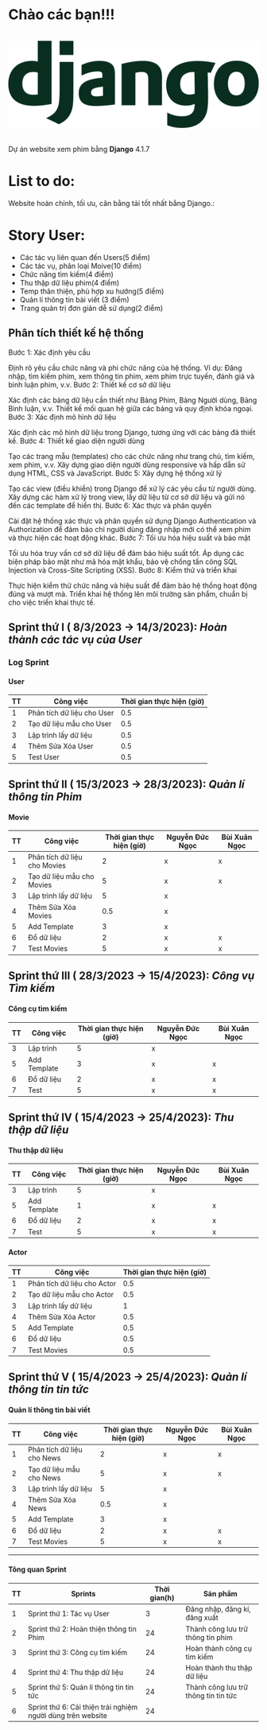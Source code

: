 # Chào các bạn!!!
<br/>
<div align="center">
<img src="https://github.com/nguyenducngoc/Phim/blob/main/flyers/django-logo-positive.png" alt="nguyenducngoc" />
</div>
<br/>

Dự án website xem phim bằng **Django** 4.1.7 

# List to do:
Website hoàn chỉnh, tối ưu, cân bằng tải tốt nhất bằng Django.:


# Story User:

+ Các tác vụ liên quan đến Users(5 điểm)
+ Các tác vụ, phân loại Moive(10 điểm)
+ Chức năng tìm kiếm(4 điểm)
+ Thu thập dữ liệu phim(4 điểm)
+ Temp thân thiện, phù hợp xu hướng(5 điểm)
+ Quản lí thông tin bài viết (3 điểm)
+ Trang quản trị đơn giản dễ sử dụng(2 điểm)
## Phân tích thiết kế hệ thống
Bước 1: Xác định yêu cầu

Định rõ yêu cầu chức năng và phi chức năng của hệ thống. Ví dụ: Đăng nhập, tìm kiếm phim, xem thông tin phim, xem phim trực tuyến, đánh giá và bình luận phim, v.v.
Bước 2: Thiết kế cơ sở dữ liệu

Xác định các bảng dữ liệu cần thiết như Bảng Phim, Bảng Người dùng, Bảng Bình luận, v.v.
Thiết kế mối quan hệ giữa các bảng và quy định khóa ngoại.
Bước 3: Xác định mô hình dữ liệu

Xác định các mô hình dữ liệu trong Django, tương ứng với các bảng đã thiết kế.
Bước 4: Thiết kế giao diện người dùng

Tạo các trang mẫu (templates) cho các chức năng như trang chủ, tìm kiếm, xem phim, v.v.
Xây dựng giao diện người dùng responsive và hấp dẫn sử dụng HTML, CSS và JavaScript.
Bước 5: Xây dựng hệ thống xử lý

Tạo các view (điều khiển) trong Django để xử lý các yêu cầu từ người dùng.
Xây dựng các hàm xử lý trong view, lấy dữ liệu từ cơ sở dữ liệu và gửi nó đến các template để hiển thị.
Bước 6: Xác thực và phân quyền

Cài đặt hệ thống xác thực và phân quyền sử dụng Django Authentication và Authorization để đảm bảo chỉ người dùng đăng nhập mới có thể xem phim và thực hiện các hoạt động khác.
Bước 7: Tối ưu hóa hiệu suất và bảo mật

Tối ưu hóa truy vấn cơ sở dữ liệu để đảm bảo hiệu suất tốt.
Áp dụng các biện pháp bảo mật như mã hóa mật khẩu, bảo vệ chống tấn công SQL Injection và Cross-Site Scripting (XSS).
Bước 8: Kiểm thử và triển khai

Thực hiện kiểm thử chức năng và hiệu suất để đảm bảo hệ thống hoạt động đúng và mượt mà.
Triển khai hệ thống lên môi trường sản phẩm, chuẩn bị cho việc triển khai thực tế.


## Sprint thứ I ( 8/3/2023 -> 14/3/2023): *Hoàn thành các tác vụ của User*

### Log Sprint

#### User

| TT  | Công việc | Thời gian thực hiện (giờ) | 
| ------------- | ------------- | ------------- | 
| 1  | Phân tích dữ liệu cho User  | 0.5  | 1  | | x | 
| 2  | Tạo dữ liệu mẫu cho User  | 0.5  | 1  | x| x | 
| 3  | Lập trình lấy dữ liệu  | 0.5  | 1  | x| x | 
| 4  | Thêm Sửa Xóa User  | 0.5  | 1  |x |  | 
| 5  | Test User  | 0.5  | 1  | x| x | 

## Sprint thứ II ( 15/3/2023 -> 28/3/2023): *Quản lí thông tin Phim*
#### Movie

| TT  | Công việc | Thời gian thực hiện (giờ) |  Nguyễn Đức Ngọc | Bùi Xuân Ngọc | 
| ------------- | ------------- | ------------- | ------------- | ------------- | 
| 1  | Phân tích dữ liệu cho Movies  | 2  | x | x | 
| 2  | Tạo dữ liệu mẫu cho Movies  | 5  | x | x |
| 3  | Lập trình lấy dữ liệu  | 5 | x | |
| 4  | Thêm Sửa Xóa Movies  | 0.5  | x |  |
| 5  | Add Template  | 3  | x |  |
| 6  | Đổ dữ liệu  | 2  | x |x |
| 7  | Test Movies  | 5  | x | x |

 ## Sprint thứ III ( 28/3/2023 -> 15/4/2023): *Công vụ Tìm kiếm*
#### Công cụ tìm kiếm

| TT  | Công việc | Thời gian thực hiện (giờ) |  Nguyễn Đức Ngọc | Bùi Xuân Ngọc | 
| ------------- | ------------- | ------------- | ------------- | ------------- | 
| 3  | Lập trình   | 5 | x | |
| 5  | Add Template  | 3  | x |x|
| 6  | Đổ dữ liệu  | 2  | x |x |
| 7  | Test   | 5  | x | x |

 ## Sprint thứ IV ( 15/4/2023 -> 25/4/2023): *Thu thập dữ liệu*
#### Thu thập dữ liệu

| TT  | Công việc | Thời gian thực hiện (giờ) |  Nguyễn Đức Ngọc | Bùi Xuân Ngọc | 
| ------------- | ------------- | ------------- | ------------- | ------------- | 
| 3  | Lập trình  | 5 | x | |
| 5  | Add Template  | 1  | x |x|
| 6  | Đổ dữ liệu  | 2  | x |x |
| 7  | Test   | 5  | x | x |


#### Actor
| TT  | Công việc | Thời gian thực hiện (giờ) | 
| ------------- | ------------- | ------------- | 
| 1  | Phân tích dữ liệu cho Actor  | 0.5  |
| 2  | Tạo dữ liệu mẫu cho Actor | 0.5  |
| 3  | Lập trình lấy dữ liệu  | 1 |
| 4  | Thêm Sửa Xóa Actor  | 0.5  |
| 5  | Add Template  | 0.5  |
| 6  | Đổ dữ liệu  | 0.5  |
| 7  | Test Movies  | 0.5  |

 ## Sprint thứ V ( 15/4/2023 -> 25/4/2023): *Quản lí thông tin tin tức*
#### Quản lí thông tin bài viết

| TT  | Công việc | Thời gian thực hiện (giờ) |  Nguyễn Đức Ngọc | Bùi Xuân Ngọc | 
| ------------- | ------------- | ------------- | ------------- | ------------- | 
| 1  | Phân tích dữ liệu cho News  | 2  | x | x | 
| 2  | Tạo dữ liệu mẫu cho News  | 5  | x | x |
| 3  | Lập trình lấy dữ liệu  | 5 | x | |
| 4  | Thêm Sửa Xóa News  | 0.5  | x |  |
| 5  | Add Template  | 3  | x |  |
| 6  | Đổ dữ liệu  | 2  | x |x |
| 7  | Test Movies  | 5  | x | x |
____




#### Tông quan Sprint 
| TT  | Sprints | Thời gian(h)  | Sản phẩm  | 
| ------------- | ------------- | ------------- | ------------- | 
| 1  | Sprint thứ 1: Tác vụ User  | 3  | Đăng nhập, đăng kí, đăng xuất  |
| 2  | Sprint thứ 2: Hoàn thiện thông tin Phim | 24  | Thành công lưu trữ thông tin phim |
| 3  | Sprint thứ 3: Công cụ tìm kiếm | 24  |Hoàn thành công cụ tìm kiếm |
| 4  | Sprint thứ 4: Thu thập dữ liệu | 24  |Hoàn thành thu thập dữ liệu |
| 5  | Sprint thứ 5: Quản lí thông tin tin tức | 24  |Thành công lưu trữ thông tin tin tức|
| 6  | Sprint thứ 6: Cải thiện trải nghiệm người dùng trên website | 24  | |


              

              
              
              


